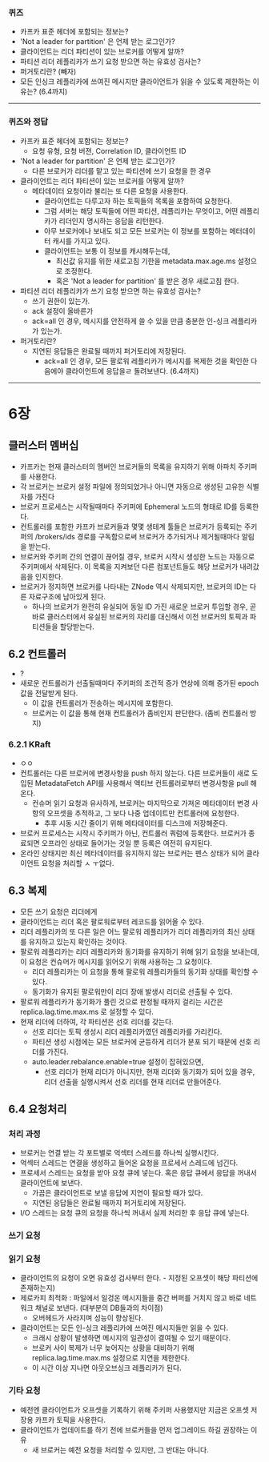 ### 퀴즈
 * 카프카 표준 헤더에 포함되는 정보는?
 * 'Not a leader for partition' 은 언제 받는 로그인가?
 * 클라이언트는 리더 파티션이 있는 브로커를 어떻게 알까?
 * 파티션 리더 레플리카가 쓰기 요청 받으면 하는 유효성 검사는?
 * 퍼거토리란? (빼자)
 * 모든 인싱크 레플리카에 쓰여진 메시지만 클라이언트가 읽을 수 있도록 제한하는 이유는?
(6.4까지)

---

  
### 퀴즈와 정답
 * 카프카 표준 헤더에 포함되는 정보는?
    * 요청 유형, 요청 버젼, Correlation ID, 클라이언트 ID
 * 'Not a leader for partition' 은 언제 받는 로그인가?
   * 다른 브로커가 리더를 맡고 있는 파티션에 쓰기 요청을 한 경우
 * 클라이언트는 리더 파티션이 있는 브로커를 어떻게 알까?
   * 메타데이터 요청이라 불리는 또 다른 요청을 사용한다.
     * 클라이언트는 다루고자 하는 토픽들의 목록을 포함하여 요청한다.
     * 그럼 서버는 해당 토픽들에 어떤 파티션, 레플리카는 무엇이고, 어떤 레플리카가 리더인지 명시하는 응답을 리턴한다.
     * 아무 브로커에나 보내도 되고 모든 브로커는 이 정보를 포함하는 메터데이터 캐시를 가지고 있다.
     * 클라이언트는 보통 이 정보를 캐시해두는데,
        * 최신값 유지를 위한 새로고침 기한을 metadata.max.age.ms 설정으로 조정한다.
        * 혹은 'Not a leader for partition' 를 받은 경우 새로고침 한다.
 * 파티션 리더 레플리카가 쓰기 요청 받으면 하는 유효성 검사는?
    * 쓰기 권한이 있는가.
    * ack 설정이 올바른가
    * ack=all 인 경우, 메시지를 안전하게 쓸 수 있을 만큼 충분한 인-싱크 레플리카가 있는가.
 * 퍼거토리란?
    * 지연된 응답들은 완료될 때까지 퍼거토리에 저장된다.
      * ack=all 인 경우, 모든 팔로워 레플리카가 메시지를 복제한 것을 확인한 다음에야 클라이언트에 응답을ㄹ 돌려보낸다.
(6.4까지)


---
  
# 6장

## 클러스터 멤버십
 * 카프카는 현재 클러스터의 멤버인 브로커들의 목록을 유지하기 위해 아파치 주키퍼를 사용한다.
 * 각 브로커는 브로커 설정 파일에 정의되었거나 아니면 자동으로 생성된 고유한 식별자를 가진다
 * 브로커 프로세스는 시작될때마다 주키퍼에 Ephemeral 노드의 형태로 ID를 등록한다.
 * 컨트롤러를 포함한 카프카 브로커들과 몇몇 생테계 툴들은 브로커가 등록되는 주키퍼의 /brokers/ids 경로를 구독함으로써 브로커가 추가되거나 제거될때마다 알림을 받는다.
 * 브로커와 주키퍼 간의 연결이 끊어질 경우, 브로커 시작시 생성한 노드는 자동으로 주키퍼에서 삭제된다. 이 목록을 지켜보던 다른 컴포넌트들도 해당 브로커가 내려갔음을 인지한다.
 * 브로커가 정지하면 브로커를 나타내는 ZNode 역시 삭제되지만, 브로커의 ID는 다른 자료구조에 남아있게 된다.
   * 하나의 브로커가 완전히 유실되어 동일 ID 가진 새로운 브로커 투입할 경우, 곧바로 클러스터에서 유실된 브로커의 자리를 대신해서 이전 브로커의 토픽과 파티션들을 할당받는다.
  
## 6.2 컨트롤러
 * ?
 * 새로운 컨트롤러가 선출될때마다 주키퍼의 조건적 증가 연상에 의해 증가된 epoch 값을 전달받게 된다.
    * 이 값을 컨트롤러가 전송하는 메시지에 포함한다.
    * 브로커는 이 값을 통해 현재 컨트롤러가 좀비인지 판단한다. (좀비 컨트롤러 방지)

### 6.2.1 KRaft
 * ㅇㅇ
 * 컨트롤러는 다른 브로커에 변경사항을 push 하지 않는다. 다른 브로커들이 새로 도입된 MetadataFetch API를 사용해서 액티브 컨트롤러로부터 변경사항을 pull 해온다.
   * 컨슈머 읽기 요청과 유사하게, 브로커는 마지막으로 가져온 메타데이터 변경 사항의 오프셋을 추적하고, 그 보다 나중 업데이트만 컨트롤러에 요청한다.
     * 추후 시동 시간 줄이기 위해 메타데이터를 디스크에 저장해준다.
 * 브로커 프로세스는 시작시 주키퍼가 아닌, 컨트롤러 쿼럼에 등록한다. 브로커가 종료되면 오프라인 상태로 들어가는 것일 뿐 등록은 여전히 유지된다.
 * 온라인 상태지만 최신 메타데이터를 유지하지 않는 브로커는 펜스 상태가 되어 클라이언트 요청을 처리할 ㅅ ㅜ없다.

## 6.3 복제
 * 모든 쓰기 요청은 리더에게
 * 클라이언트는 리더 혹은 팔로워로부터 레코드를 읽어올 수 있다.
 * 리더 레플리카의 또 다른 일은 어느 팔로워 레플리카가 리더 레플리카의 최신 상태를 유지하고 있는지 확인하는 것이다.
 * 팔로워 레플리카는 리더 레플리카와 동기화를 유지하기 위해 읽기 요청을 보내는데, 이 요청은 컨슈머가 메시지를 읽어오기 위해 사용하는 그 요청이다.
   * 리더 레플리카는 이 요청을 통해 팔로워 레플리카들의 동기화 상태를 확인할 수 있다.
   * 동기화가 유지된 팔로워만이 리더 장애 발생시 리더로 선출될 수 있다.
 * 팔로워 레플리카가 동기화가 풀린 것으로 판정될 때까지 걸리는 시간은 replica.lag.time.max.ms 로 설정할 수 있다.
 * 현재 리더에 더하여, 각 파티션은 선호 리더를 갖는다.
   * 선호 리더는 토픽 생성시 리더 레플리카였던 레플리카를 가리킨다.
   * 파티션 생성 시점에는 모든 브로커에 균등하게 리더가 분포 되기 때문에 선호 리더를 가진다.
   * auto.leader.rebalance.enable=true 설정이 잡혀있으면,
      * 선호 리더가 현재 리더가 아니지만, 현재 리더와 동기화가 되어 있을 경우, 리더 선출을 실행시켜서 선호 리더를 현재 리더로 만들어준다.

## 6.4 요청처리
### 처리 과정
 * 브로커는 연결 받는 각 포트별로 억섹터 스레드를 하나씩 실행시킨다.
 * 억섹터 스레드는 연결을 생성하고 들어온 요청을 프로세서 스레드에 넘긴다.
 * 프로세서 스레드는 요청을 받아 요청 큐에 넣는다. 혹은 응답 큐에서 응답을 꺼내서 클라이언트에 보낸다.
   * 가끔은 클라이언트로 보낼 응답에 지연이 필요할 때가 있다.
   * 지연된 응답들은 완료될 때까지 퍼거토리에 저장된다. 
 * I/O 스레드는 요청 큐의 요청을 하나씩 꺼내서 실제 처리한 후 응답 큐에 넣는다.


### 쓰기 요청


### 읽기 요청
 * 클라이언트의 요청이 오면 유효성 검사부터 한다. - 지정된 오프셋이 해당 파티션에 존재하는지)
 * 제로카피 최적화 : 파일에서 일겅온 메시지들을 중간 버퍼를 거치지 않고 바로 네트워크 채널로 보낸다. (대부분의 DB들과의 차이점)
    * 오버헤드가 사라지며 성능이 향상된다.
 * 클라이언트는 모든 인-싱크 레플리카에 쓰여진 메시지들만 읽을 수 있다.
    * 크래시 상황이 발생하면 메시지의 일관성이 결여될 수 있기 때문이다.
    * 브로커 사이 복제가 너무 늦어지는 상황을 대비하기 위해 replica.lag.time.max.ms 설정으로 지연을 제한한다.
    * 이 시간 이상 지나면 아웃오브싱크 레플리카가 된다.

### 기타 요청
 * 예전엔 클라이언트가 오프셋을 기록하기 위해 주키퍼 사용했지만 지금은 오프셋 저장용 카프카 토픽을 사용한다.
 * 클라이언트가 업데이트를 하기 전에 브로커들을 먼저 업그레이드 하길 권장하는 이유
    * 새 브로커는 예전 요청을 처리할 수 있지만, 그 반대는 아니다. 





